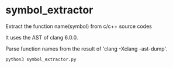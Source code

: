 # symbol_extractor
Extract the function name(symbol) from c/c++ source codes

It uses the AST of clang 6.0.0.

Parse function names from the result of 'clang -Xclang -ast-dump'.

```sh
python3 symbol_extractor.py
```

